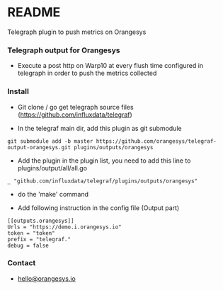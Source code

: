 # README #

Telegraph plugin to push metrics on Orangesys

### Telegraph output for Orangesys ###

* Execute a post http on Warp10 at every flush time configured in telegraph in order to push the metrics collected

### Install ###

* Git clone / go get telegraph source files (https://github.com/influxdata/telegraf)

* In the telegraf main dir, add this plugin as git submodule
```
git submodule add -b master https://github.com/orangesys/telegraf-output-orangesys.git plugins/outputs/orangesys
```

* Add the plugin in the plugin list, you need to add this line to plugins/output/all/all.go
```
_ "github.com/influxdata/telegraf/plugins/outputs/orangesys"
```

* do the 'make' command

* Add following instruction in the config file (Output part)

```
[[outputs.orangesys]]
Urls = "https://demo.i.orangesys.io"
token = "token"
prefix = "telegraf."
debug = false

```

### Contact ###

* hello@orangesys.io
